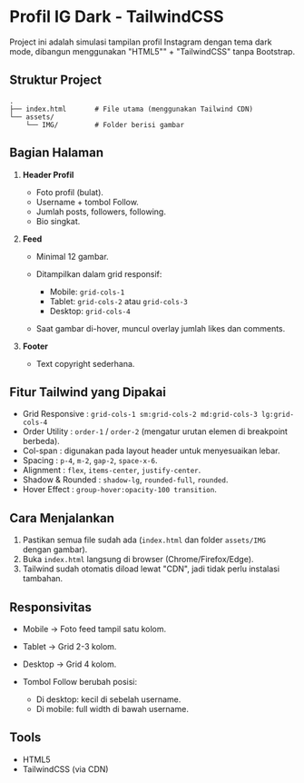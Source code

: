 # Profil IG Dark - TailwindCSS

Project ini adalah simulasi tampilan profil Instagram dengan tema dark mode, dibangun menggunakan "HTML5"" + "TailwindCSS" tanpa Bootstrap. 


## Struktur Project

```
.
├── index.html       # File utama (menggunakan Tailwind CDN)
└── assets/
    └── IMG/         # Folder berisi gambar 
```


## Bagian Halaman

1. **Header Profil**

   * Foto profil (bulat).
   * Username + tombol Follow.
   * Jumlah posts, followers, following.
   * Bio singkat.

2. **Feed**
   * Minimal 12 gambar.
   * Ditampilkan dalam grid responsif:

     * Mobile: `grid-cols-1`
     * Tablet: `grid-cols-2` atau `grid-cols-3`
     * Desktop: `grid-cols-4`
   * Saat gambar di-hover, muncul overlay jumlah likes dan comments.

3. **Footer**
   * Text copyright sederhana.

## Fitur Tailwind yang Dipakai

* Grid Responsive : `grid-cols-1 sm:grid-cols-2 md:grid-cols-3 lg:grid-cols-4`
* Order Utility : `order-1` / `order-2` (mengatur urutan elemen di breakpoint berbeda).
* Col-span : digunakan pada layout header untuk menyesuaikan lebar.
* Spacing : `p-4`, `m-2`, `gap-2`, `space-x-6`.
* Alignment : `flex`, `items-center`, `justify-center`.
* Shadow & Rounded : `shadow-lg`, `rounded-full`, `rounded`.
* Hover Effect : `group-hover:opacity-100 transition`.

## Cara Menjalankan

1. Pastikan semua file sudah ada (`index.html` dan folder `assets/IMG` dengan gambar).
2. Buka `index.html` langsung di browser (Chrome/Firefox/Edge).
3. Tailwind sudah otomatis diload lewat "CDN", jadi tidak perlu instalasi tambahan.

## Responsivitas

* Mobile → Foto feed tampil satu kolom.
* Tablet → Grid 2-3 kolom.
* Desktop → Grid 4 kolom.
* Tombol Follow berubah posisi:

  * Di desktop: kecil di sebelah username.
  * Di mobile: full width di bawah username.

## Tools

* HTML5
* TailwindCSS (via CDN)
